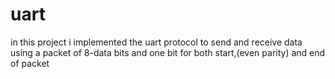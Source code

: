 # uart
in this project i implemented the uart protocol to send and receive data using a packet of 8-data bits and one bit for both start,(even parity) and end of packet

